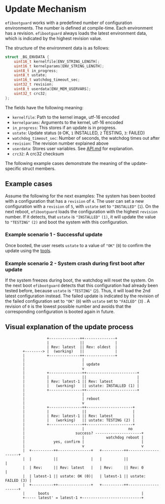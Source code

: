 # Update Mechanism #

`efibootguard` works with a predefined number of configuration environments.
The number is defined at compile-time.  Each environment has a revision.
`efibootguard` always loads the latest environment data, which is indicated by
the highest revision value.

The structure of the environment data is as follows:

```c
struct _BG_ENVDATA {
    uint16_t kernelfile[ENV_STRING_LENGTH];
    uint16_t kernelparams[ENV_STRING_LENGTH];
    uint8_t in_progress;
    uint8_t ustate;
    uint16_t watchdog_timeout_sec;
    uint32_t revision;
    uint8_t userdata[ENV_MEM_USERVARS];
    uint32_t crc32;
};
```

The fields have the following meaning:
* `kernelfile`: Path to the kernel image, utf-16 encoded
* `kernelparams`: Arguments to the kernel, utf-16 encoded
* `in_progress`: This stores if an update is in progress.
* `ustate`: Update status (`0` OK, `1` INSTALLED, `2` TESTING, `3`: FAILED)
* `watchdog_timeout_sec`: Number of seconds, the watchdog times out after
* `revision`: The revision number explained above
* `userdata`: Stores user variables. See [API.md](API.md) for explanation.
* `crc32`: A crc32 checksum

The following example cases demonstrate the meaning of the update-specific
struct members.

## Example cases ##

Assume the following for the next examples: The system has been booted with a
configuration that has a `revision` of `4`.  The user can set a new
configuration with a `revision` of `5`, with `ustate` set to `"INSTALLED"`
(`1`). On the next reboot, `efibootguard` loads the configuration with the
highest `revision` number. If it detects, that `ustate` is `"INSTALLED"` `(1)`,
it will update the value to `"TESTING"` `(2)` and boot the system with this
configuration.

### Example scenario 1 - Successful update ###

Once booted, the user resets `ustate` to a value of `"OK"` (`0`) to confirm the
update using the [tools](TOOLS.md).

### Example scenario 2 - System crash during first boot after update ###

If the system freezes during boot, the watchdog will reset the system. On the
next boot `efibootguard` detects that this configuration had already been
tested before, because `ustate` is `"TESTING"` (`2`). Thus, it will load the
2nd latest configuration instead. The failed update is indicated by the
revision of the failed configuration set to `"OK"` (`0`) with `ustate` set to
`"FAILED"` (`3`) . A revision of `0` is the lowest possible number and avoids
that the corresponding configuration is booted again in future.

## Visual explanation of the update process ##

```
                   +--------------++--------------+
                   |              ||              |
                   | Rev: latest  || Rev: oldest  |
        +--------> |  (working)   ||              |
        |          +--------------++--------------+
        |                          |
        |                          | update
        |                          v
        |          +---------------++-----------------------+
        |          |               ||                       |
        |          | Rev: latest-1 || Rev: latest           |
        |          |   (working)   || ustate: INSTALLED (1) |
        |          +---------------++-----------------------+
        |                          |
        |                          | reboot
        |                          v
        |          +---------------++---------------------+
        |          |               ||                     |
        |          | Rev: latest-1 || Rev: latest         |
        |          |   (working)   || ustate: TESTING (2) |
        |          +---------------++---------------------+
        |                          |                    no
        |                       success? ---------------------+
        |                          |          watchdog reboot |
        |             yes, confirm |                          |
        |                          v                          v
        |  +----------++---------------+   +----------++--------------------+
        |  |          ||               |   |          ||                    |
        |  | Rev:     || Rev: latest   |   | Rev:     || Rev: 0             |
        |  | latest-1 || ustate: OK (0)|   | latest-1 || ustate: FAILED (3) |
        |  +----------++---------------+   +----------++--------------------+
        |      boots                                          |
        +----- latest' = latest-1 +---------------------------+

```
